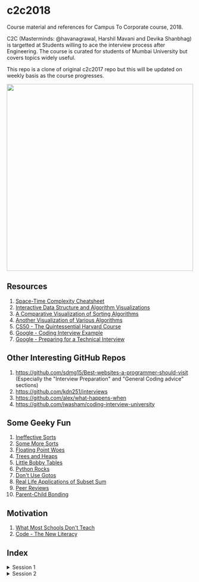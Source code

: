 # c2c2018
Course material and references for Campus To Corporate course, 2018.


C2C (Masterminds: @havanagrawal, Harshil Mavani and Devika Shanbhag) is targetted at Students willing to ace the interview process after Engineering. The course is curated for students of Mumbai University but covers topics widely useful. 


This repo is a clone of original c2c2017 repo but this will be updated on weekly basis as the course progresses. 


<img src="https://github.com/havanagrawal/c2c2017/blob/master/RubberDucks.jpg" width="500" height="500"></a>

## Resources

1. [Space-Time Complexity Cheatsheet](http://bigocheatsheet.com/)
2. [Interactive Data Structure and Algorithm Visualizations](https://visualgo.net/en)
3. [A Comparative Visualization of Sorting Algorithms](https://www.toptal.com/developers/sorting-algorithms/)
4. [Another Visualization of Various Algorithms](http://algo-visualizer.jasonpark.me)
5. [CS50 - The Quintessential Harvard Course](https://www.youtube.com/user/cs50tv)
6. [Google - Coding Interview Example](https://www.youtube.com/watch?v=XKu_SEDAykw)
7. [Google - Preparing for a Technical Interview](https://www.youtube.com/watch?v=ko-KkSmp-Lk)

## Other Interesting GitHub Repos

1. https://github.com/sdmg15/Best-websites-a-programmer-should-visit (Especially the "Interview Preparation" and "General Coding advice" sections)
2. https://github.com/kdn251/interviews
3. https://github.com/alex/what-happens-when
4. https://github.com/jwasham/coding-interview-university

## Some Geeky Fun

1. [Ineffective Sorts](https://xkcd.com/1185/)
2. [Some More Sorts](https://threepanel.com/t/cube-drone/18/159)
3. [Floating Point Woes](http://www.smbc-comics.com/?id=2999)
4. [Trees and Heaps](https://xkcd.com/835/)
5. [Little Bobby Tables](https://xkcd.com/327/)
6. [Python Rocks](https://xkcd.com/353/)
7. [Don't Use Gotos](https://xkcd.com/292/)
8. [Real Life Applications of Subset Sum](https://xkcd.com/287/)
9. [Peer Reviews](https://xkcd.com/1513/)
10. [Parent-Child Bonding](https://xkcd.com/1188/)

## Motivation

1. [What Most Schools Don't Teach](https://www.youtube.com/watch?v=nKIu9yen5nc)
2. [Code - The New Literacy](https://www.youtube.com/watch?v=MwLXrN0Yguk)

## Index

<details>
<summary>Session 1</summary>
    
1. [Session 1](Session01)
    1. [Intro to Java](Session01#intro)
        1. [What is Java](Session01#what-is-java)
        2. [Flavors of Java](Session01#flavors)
        3. [Compilation of a Java file](Session01#compilation)
        4. [Naming Conventions](Session01#conventions)
        5. [Hello, World](Session01#hello)
        6. [Primitive Data Types](Session01#primitives)
    2. [Some Real Coding](Session01#some-real-coding)
        1. [Conditionals](Session01#conditionals)
        2. [Conditionals practice](Session01#conditionals-practice)
        3. [Loops](Session01#loops)
        4. [Loop practice](Session01#loop-practice)
    3. [Assignments](Session01#assignments)
        1. [HackerRank](Session01#hackerrank)
        2. [Miscellaneous](Session01#miscellaneous)
</details>

<details>
<summary>Session 2</summary>
    
1. [Session 2](Session02)
    1. [Revision](Session02#revision)
    2. [Arrays](Session02#arrays)
        1. [Declaration, Intialization and Use](Session02#array-intro)
        2. [Iteration](Session02#array-iteration)
        3. [Array Practice](Session02#array-practice)
    2. [Functions](Session02#functions)
        1. [Basic Syntax](Session02#function-syntax)
        2. [Recursion](Session02#function-recursion)
    3. [Memoization](Session02#memoization)
    4. [VarArgs](Session02#varargs)
    5. [2D Arrays](Session02#2d-arrays)
    6. [Assignments](Session02#assignments)
    	1. [HackerRank](Session02#hackerrank)
    	2. [Miscellaneous](Session02#miscellaneous)
    7. [Test](Session02#test)
    
</details>

